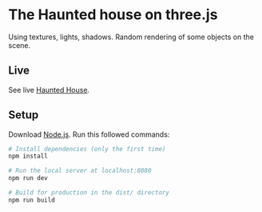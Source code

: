 # The Haunted house on three.js

Using textures, lights, shadows. 
Random rendering of some objects on the scene.

## Live
See live [Haunted House](https://kst-haunted-h.vercel.app/).

## Setup
Download [Node.js](https://nodejs.org/en/download/).
Run this followed commands:

``` bash
# Install dependencies (only the first time)
npm install

# Run the local server at localhost:8080
npm run dev

# Build for production in the dist/ directory
npm run build
```
